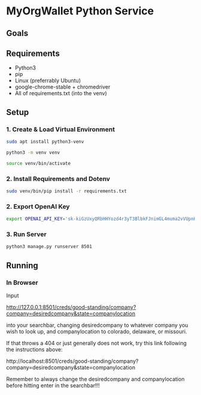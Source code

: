 # MyOrgWallet Python Service

## Goals

## Requirements

* Python3
* pip
* Linux (preferrably Ubuntu)
* google-chrome-stable + chromedriver
* All of requirements.txt (into the venv)

## Setup

### 1. Create & Load Virtual Environment

```sh
sudo apt install python3-venv

python3 -m venv venv

source venv/bin/activate
```

### 2. Install Requirements and Dotenv

```sh
sudo venv/bin/pip install -r requirements.txt

```

### 2. Export OpenAI Key

```sh
export OPENAI_API_KEY='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'
```

### 3. Run Server

```sh
python3 manage.py runserver 8501
```
## Running
### In Browser

Input 

http://127.0.0.1:8501/creds/good-standing/company?company=desiredcompany&state=companylocation 

into your searchbar, changing desiredcompany to whatever company you wish to look up, and companylocation to colorado, delaware, or missouri.

If that throws a 404 or just generally does not work, try this link following the instructions above:

http://localhost:8501/creds/good-standing/company?company=desiredcompany&state=companylocation

Remember to always change the desiredcompany and companylocation before hitting enter in the searchbar!!!

